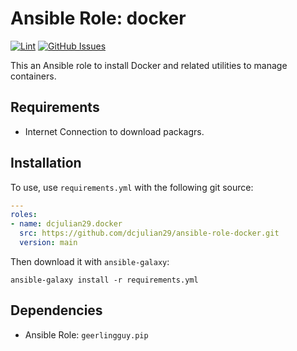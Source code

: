 # Ansible Role: docker

[![Lint](https://github.com/dcjulian29/ansible-role-docker/actions/workflows/lint.yml/badge.svg)](https://github.com/dcjulian29/ansible-role-docker/actions/workflows/lint.yml) [![GitHub Issues](https://img.shields.io/github/issues-raw/dcjulian29/ansible-role-docker.svg)](https://github.com/dcjulian29/ansible-role-docker/issues)

This an Ansible role to install Docker and related utilities to manage containers.

## Requirements

- Internet Connection to download packagrs.

## Installation

To use, use `requirements.yml` with the following git source:

```yaml
---
roles:
- name: dcjulian29.docker
  src: https://github.com/dcjulian29/ansible-role-docker.git
  version: main
  ```

Then download it with `ansible-galaxy`:

```shell
ansible-galaxy install -r requirements.yml
```

## Dependencies

- Ansible Role: `geerlingguy.pip`
